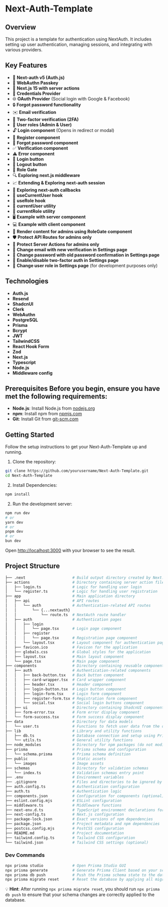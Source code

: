 # Next-Auth-Template

## Overview

This project is a template for authentication using NextAuth. It includes setting up user authentication, managing sessions, and integrating with various providers.

## Key Features

- 🔐 **Next-auth v5 (Auth.js)**
- 🔑 **WebAuthn Passkey**
- 🚀 **Next.js 15 with server actions**
- 🔑 **Credentials Provider**
- 🌐 **OAuth Provider** (Social login with Google & Facebook)
- 🔒 **Forgot password functionality**
- ✉️ **Email verification**
- 📱 **Two-factor verification (2FA)**
- 👥 **User roles (Admin & User)**
- 🔓 **Login component** (Opens in redirect or modal)
- 📝 **Register component**
- 🤔 **Forgot password component**
- ✅ **Verification component**
- ⚠️ **Error component**
- 🔘 **Login button**
- 🚪 **Logout button**
- 🚧 **Role Gate**
- 🔍 **Exploring next.js middleware**
- 📈 **Extending & Exploring next-auth session**
- 🔄 **Exploring next-auth callbacks**
- 👤 **useCurrentUser hook**
- 🛂 **useRole hook**
- 🧑 **currentUser utility**
- 👮 **currentRole utility**
- 🖥️ **Example with server component**
- 💻 **Example with client component**
- 👑 **Render content for admins using RoleGate component**
- 🛡️ **Protect API Routes for admins only**
- 🔐 **Protect Server Actions for admins only**
- 📧 **Change email with new verification in Settings page**
- 🔑 **Change password with old password confirmation in Settings page**
- 🔔 **Enable/disable two-factor auth in Settings page**
- 🔄 **Change user role in Settings page** (for development purposes only)

## Technologies

- **Auth.js**
- **Resend**
- **ShadcnUI**
- **Clerk**
- **WebAuthn**
- **PostgreSQL**
- **Prisma**
- **Bcrypt**
- **JWT**
- **TailwindCSS**
- **React Hook Form**
- **Zod**
- **Next.js**
- **Typescript**
- **Node.js**
- **Middleware config**

## Prerequisites Before you begin, ensure you have met the following requirements:

- **Node.js**: Install Node.js from [nodejs.org](https://nodejs.org/)
- **npm**: Install npm from [npmjs.com](https://www.npmjs.com/)
- **Git**: Install Git from [git-scm.com](https://git-scm.com/)

## Getting Started

Follow the setup instructions to get your Next-Auth-Template up and running.

1. Clone the repository:

```bash
git clone https://github.com/yourusername/Next-Auth-Template.git
cd Next-Auth-Template
```

2. Install Dependencies:

```bash
npm install
```

2. Run the development server:

```bash
npm run dev
# or
yarn dev
# or
pnpm dev
# or
bun dev
```

Open [http://localhost:3000](http://localhost:3000) with your browser to see the result.

## Project Structure

```bash
├── .next                     # Build output directory created by Next.js (do not modify)
├── actions                   # Directory containing server action files
│   ├── login.ts              # Logic for handling user login
│   └── register.ts           # Logic for handling user registration
├── app                       # Main application directory
│   ├── api                   # API routes
│   │   └── auth              # Authentication-related API routes
│   │       └── {...nextauth}
│   │           └── route.ts  # NextAuth route handler
│   ├── auth                  # Authentication pages
│   │   ├── login
│   │   │   └── page.tsx      # Login page component
│   │   ├── register
│   │   │   └── page.tsx      # Registration page component
│   │   └── layout.tsx        # Layout component for authentication pages
│   ├── favicon.ico           # Favicon for the application
│   ├── globals.css           # Global styles for the application
│   ├── layout.tsx            # Main layout component
│   └── page.tsx              # Main page component
├── components                # Directory containing reusable components
│   ├── auth                  # Authentication-related components
│   │   ├── back-button.tsx   # Back button component
│   │   ├── card-wrapper.tsx  # Card wrapper component
│   │   ├── header.tsx        # Header component
│   │   ├── login-button.tsx  # Login button component
│   │   ├── login-form.tsx    # Login form component
│   │   ├── register-form.tsx # Registration form component
│   │   └── social.tsx        # Social login buttons component
│   ├── ui                    # Directory containing ShadcnUI components
│   ├── form-error.tsx        # Form error display component
│   └── form-success.tsx      # Form success display component
├── data                      # Directory for data models
│   └── user.ts               # Functions to fetch user data from the database
├── lib                       # Library and utility functions
│   ├── db.ts                 # Database connection and setup using PrismaClient
│   └── utils.ts              # General utility functions
├── node_modules              # Directory for npm packages (do not modify)
├── prisma                    # Prisma schema and configuration
│   └── schema.prisma         # Prisma schema definition
├── public                    # Static assets
│   └── images                # Image assets
├── schemas                   # Directory for validation schemas
│   └── index.ts              # Validation schemas entry point
├── .env                      # Environment variables
├── .gitignore                # Files and directories to be ignored by git
├── auth.config.ts            # Authentication configuration
├── auth.ts                   # Authentication logic
├── components.json           # Configuration for components (optional)
├── eslint.config.mjs         # ESLint configuration
├── middleware.ts             # Middleware functions
├── next-env.d.ts             # TypeScript environment declarations for Next.js
├── next-config.ts            # Next.js configuration
├── package-lock.json         # Exact versions of npm dependencies
├── package.json              # Project metadata and npm dependencies
├── postcss.config.mjs        # PostCSS configuration
├── README.md                 # Project documentation
├── tailwind.config.ts        # Tailwind CSS configuration
└── tailwind.json             # Tailwind CSS settings (optional)
```

### Dev Commands

```bash
npx prisma studio             # Open Prisma Studio GUI
npx prisma generate           # Generate Prisma Client based on your schema
npx prisma db push            # Push the Prisma schema state to the database
npx prisma migrate reset      # Reset the database by applying all migrations from scratch
```

💡 **Hint**: After running `npx prisma migrate reset`, you should run `npx prisma db push` to ensure that your schema changes are correctly applied to the database.
